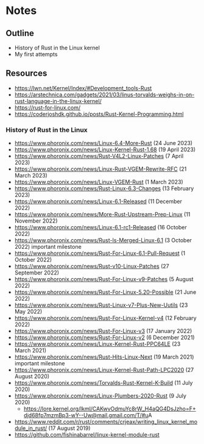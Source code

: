 # Notes

## Outline

 * History of Rust in the Linux kernel
 * My first attempts


## Resources

 * <https://lwn.net/Kernel/Index/#Development_tools-Rust>
 * <https://arstechnica.com/gadgets/2021/03/linus-torvalds-weighs-in-on-rust-language-in-the-linux-kernel/>
 * <https://rust-for-linux.com/>
 * <https://coderjoshdk.github.io/posts/Rust-Kernel-Programming.html>

### History of Rust in the Linux

 * <https://www.phoronix.com/news/Linux-6.4-More-Rust> (24 June 2023)
 * <https://www.phoronix.com/news/Linux-Kernel-Rust-1.68> (19 April 2023)
 * <https://www.phoronix.com/news/Rust-V4L2-Linux-Patches> (7 April 2023)
 * <https://www.phoronix.com/news/Linux-Rust-VGEM-Rewrite-RFC> (21 March 2023)
 * <https://www.phoronix.com/news/Linux-VGEM-Rust> (1 March 2023)
 * <https://www.phoronix.com/news/Rust-Linux-6.3-Changes> (13 February 2023)
 * <https://www.phoronix.com/news/Linux-6.1-Released> (11 December 2022)
 * <https://www.phoronix.com/news/More-Rust-Upstream-Prep-Linux> (11 November 2022)
 * <https://www.phoronix.com/news/Linux-6.1-rc1-Released> (16 October 2022)
 * <https://www.phoronix.com/news/Rust-Is-Merged-Linux-6.1> (3 October 2022) important milestone
 * <https://www.phoronix.com/news/Rust-For-Linux-6.1-Pull-Request> (1 October 2022)
 * <https://www.phoronix.com/news/Rust-v10-Linux-Patches> (27 September 2022)
 * <https://www.phoronix.com/news/Rust-For-Linux-v9-Patches> (5 August 2022)
 * <https://www.phoronix.com/news/Rust-For-Linux-5.20-Possible> (21 June 2022)
 * <https://www.phoronix.com/news/Rust-Linux-v7-Plus-New-Uutils> (23 May 2022)
 * <https://www.phoronix.com/news/Rust-For-Linux-Kernel-v4> (12 February 2022)
 * <https://www.phoronix.com/news/Rust-For-Linux-v3> (17 January 2022)
 * <https://www.phoronix.com/news/Rust-For-Linux-v2> (6 December 2021)
 * <https://www.phoronix.com/news/Linux-Kernel-Rust-PPC64LE> (23 March 2021)
 * <https://www.phoronix.com/news/Rust-Hits-Linux-Next> (19 March 2021) important milestone
 * <https://www.phoronix.com/news/Linux-Kernel-Rust-Path-LPC2020> (27 August 2020)
 * <https://www.phoronix.com/news/Torvalds-Rust-Kernel-K-Build> (11 July 2020)
 * <https://www.phoronix.com/news/Linux-Plumbers-2020-Rust> (9 July 2020)
   * <https://lore.kernel.org/lkml/CAKwvOdmuYc8rW_H4aQG4DsJzho=F+djd68fp7mzmBp3-wY--Uw@mail.gmail.com/T/#u>A
 * <https://www.reddit.com/r/rust/comments/crjeax/writing_linux_kernel_module_in_rust/> (17 August 2019)
 * <https://github.com/fishinabarrel/linux-kernel-module-rust>
